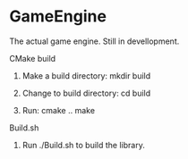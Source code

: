 GameEngine
==========

The actual game engine.
Still in devellopment.

CMake build

1. Make a build directory:
	mkdir build

2. Change to build directory:
	cd build

3. Run:
	cmake ..
	make

Build.sh
1. Run ./Build.sh to build the library.

